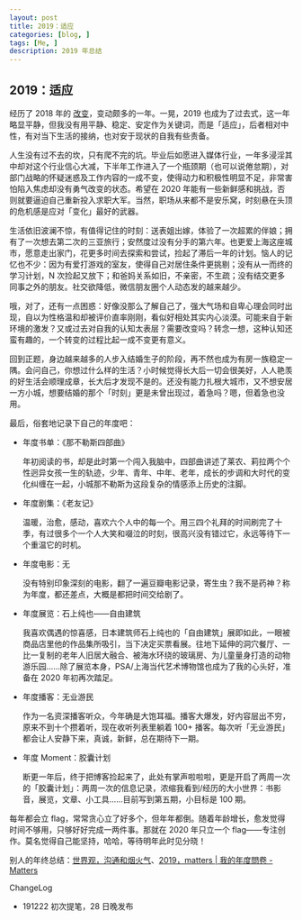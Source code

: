 ```yaml
---
layout: post
title: 2019：适应
categories: [blog, ]
tags: [Me, ]
description: 2019 年总结
---
```


## 2019：适应

经历了 2018 年的 [改变](https://zhangdian0801.github.io/blog/2018Summary.html)，变动颇多的一年。一晃，2019 也成为了过去式，这一年略显平静，但我没有用平静、稳定、安定作为关键词，而是「适应」，后者相对中性，有对当下生活的接纳，也对安于现状的自我有些责备。

人生没有过不去的坎，只有爬不完的坑。毕业后如愿进入媒体行业，一年多浸淫其中却对这个行业信心大减，下半年工作进入了一个瓶颈期（也可以说倦怠期），对部门战略的怀疑迷惑及工作内容的一成不变，使得动力和积极性明显不足，非常害怕陷入焦虑却没有勇气改变的状态。希望在 2020 年能有一些新鲜感和挑战，否则就要逼迫自己重新投入求职大军。当然，职场从来都不是安乐窝，时刻悬在头顶的危机感是应对「变化」最好的武器。

生活依旧波澜不惊，有值得记住的时刻：送表姐出嫁，体验了一次超累的伴娘；拥有了一次想去第二次的三亚旅行；安然度过没有分手的第六年。也更爱上海这座城市，愿意走出家门，花更多时间去探索和尝试，捡起了滞后一年的计划。恼人的记忆也不少：因为有爱打游戏的室友，使得自己对居住条件更挑剔；没有从一而终的学习计划，N 次捡起又放下；和爸妈关系如旧，不亲密，不生疏；没有结交更多同事之外的朋友。社交欲降低，微信朋友圈个人动态发的越来越少。

哦，对了，还有一点困惑：好像没那么了解自己了，强大气场和自卑心理会同时出现，自以为性格温和却被评价直率刚刚，看似好相处其实内心淡漠。可能来自于新环境的激发？又或过去对自我的认知太表层？需要改变吗？转念一想，这种认知还蛮有趣的，一个转变的过程比起一成不变更有意义。

回到正题，身边越来越多的人步入结婚生子的阶段，再不然也成为有房一族稳定一隅。会问自己，你想过什么样的生活？小时候觉得长大后一切会很美好，人人艳羡的好生活会顺理成章，长大后才发现不是的。还没有能力扎根大城市，又不想安居一方小城，想要结婚的那个「时刻」更是未曾出现过，着急吗？嗯，但着急也没用。

最后，俗套地记录下自己的年度吧：

- 年度书单：《那不勒斯四部曲》

	年初阅读的书，却是此时第一个闯入我脑中，四部曲讲述了莱农、莉拉两个个性迥异女孩一生的轨迹，少年、青年、中年、老年，成长的步调和大时代的变化纠缠在一起，小城那不勒斯为这段复杂的情感添上历史的注脚。
	
- 年度剧集：《老友记》

	温暖，治愈，感动，喜欢六个人中的每一个。用三四个礼拜的时间刷完了十季，有过很多个一个人大笑和啜泣的时刻，很高兴没有错过它，永远等待下一个重温它的时机。	
	
- 年度电影：无
	
	没有特别印象深刻的电影，翻了一遍豆瓣电影记录，寄生虫？我不是药神？称为年度，都还差点，大概是都把时间交给剧了。

- 年度展览：石上纯也——自由建筑

	我喜欢偶遇的惊喜感，日本建筑师石上纯也的「自由建筑」展即如此，一眼被商品店里他的作品集所吸引，当下决定买票看展。往地下延伸的洞穴餐厅、一比一复制的老年人旧居大融合、被海水环绕的玻璃房、为儿童量身打造的动物游乐园……除了展览本身，PSA/上海当代艺术博物馆也成为了我的心头好，准备在 2020 年初再次踏足。

- 年度播客：无业游民

	作为一名资深播客听众，今年确是大饱耳福。播客大爆发，好内容层出不穷，原来不到十个攒着听，现在收听列表里躺着 100+ 播客。每次听「无业游民」都会让人安静下来，真诚，新鲜，总在期待下一期。

- 年度 Moment：胶囊计划
	
	断更一年后，终于把博客捡起来了，此处有掌声啦啦啦，更是开启了两周一次的「胶囊计划」：两周一次的信息记录，浓缩我看到/经历的大小世界：书影音，展览，文章、小工具……目前写到第五期，小目标是 100 期。

每年都会立 flag，常常贪心立了好多个，但年年都倒。随着年龄增长，愈发觉得时间不够用，只够好好完成一两件事。那就在 2020 年只立一个 flag——专注创作。莫名觉得自己能坚持，哈哈，等待明年此时见分晓！

别人的年终总结：[世界观，沟通和烟火气](https://mp.weixin.qq.com/s/5xTcRd7na3QRLqyahTrQ0g)、[2019，matters | 我的年度問卷 - Matters](https://matters.news/@hi176/2019-matters-%E6%88%91%E7%9A%84%E5%B9%B4%E5%BA%A6%E5%95%8F%E5%8D%B7-zdpuAsfEiEzT54ndUu2tZEosrD8wAy8TSfwWfjoucowAamSXD)

ChangeLog

- 191222 初次提笔，28 日晚发布